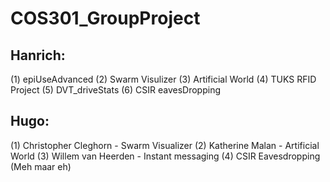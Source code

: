 # COS301_GroupProject

## Hanrich:
(1) epiUseAdvanced
(2) Swarm Visulizer
(3) Artificial World
(4) TUKS RFID Project
(5) DVT_driveStats
(6) CSIR eavesDropping

## Hugo:
(1) Christopher Cleghorn - Swarm Visualizer
(2) Katherine Malan - Artificial World
(3) Willem van Heerden - Instant messaging
(4) CSIR Eavesdropping (Meh maar eh)